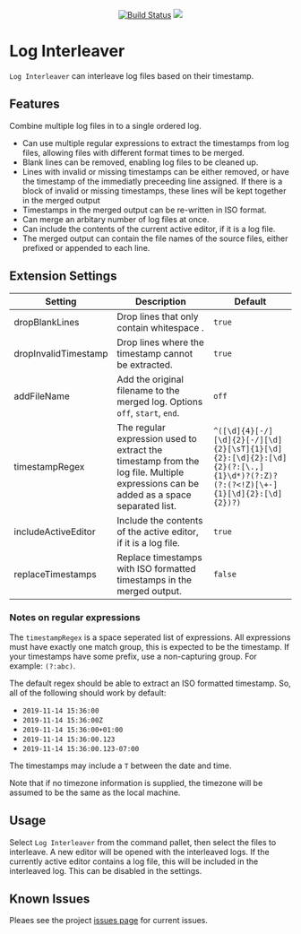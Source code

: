<p align=center>
<a href="https://travis-ci.org/jamesbattersby/vscode-loginterleaver"><img src="https://travis-ci.org/jamesbattersby/vscode-loginterleaver.svg?branch=master" alt="Build Status"></a>
<a href="https://raw.githubusercontent.com/jamesbattersby/vscode-loginterleaver/master/LICENSE"><img src="https://img.shields.io/badge/license-MIT-green.svg?style=flat"></a>
</p>


# Log Interleaver

`Log Interleaver` can interleave log files based on their timestamp.

## Features

Combine multiple log files in to a single ordered log.

* Can use multiple regular expressions to extract the timestamps from log files, allowing files with different format times to be merged.
* Blank lines can be removed, enabling log files to be cleaned up.
* Lines with invalid or missing timestamps can be either removed, or have the timestamp of the immediatly preceeding line assigned.  If there is a block
of invalid or missing timestamps, these lines will be kept together in the merged output
* Timestamps in the merged output can be re-written in ISO format.
* Can merge an arbitary number of log files at once.
* Can include the contents of the current active editor, if it is a log file.
* The merged output can contain the file names of the source files, either prefixed or appended to each line.

## Extension Settings
| Setting              | Description                                                                                                                          | Default                                                                                                                      |
|----------------------|--------------------------------------------------------------------------------------------------------------------------------------|------------------------------------------------------------------------------------------------------------------------------|
| dropBlankLines       | Drop lines that only contain whitespace .                                                                                            | `true`                                                                                                                       |
| dropInvalidTimestamp | Drop lines where the timestamp cannot be extracted.                                                                                  | `true`                                                                                                                       |
| addFileName          | Add the original filename to the merged log.  Options `off`, `start`, `end`.                                                         | `off`                                                                                                                        |
| timestampRegex       | The regular expression used to extract the timestamp from the log file. Multiple expressions can be added as a space separated list. | `^([\d]{4}[-/][\d]{2}[-/][\d]{2}[\sT]{1}[\d]{2}:[\d]{2}:[\d]{2}(?:[\.,]{1}\d*)?(?:Z)?(?:(?<!Z)[\+-]{1}[\d]{2}:[\d]{2})?)` |
| includeActiveEditor  | Include the contents of the active editor, if it is a log file.                                                                      | `true`                                                                                                                       |
| replaceTimestamps    | Replace timestamps with ISO formatted timestamps in the merged output.                                                               | `false`                                                                                                                      |

### Notes on regular expressions

The `timestampRegex` is a space seperated list of expressions.  All expressions must have exactly one match group, this is expected to be the timestamp.
If your timestamps have some prefix, use a non-capturing group. For example: `(?:abc)`.

The default regex should be able to extract an ISO formatted timestamp.  So, all of the following should work by default:

- `2019-11-14 15:36:00`
- `2019-11-14 15:36:00Z`
- `2019-11-14 15:36:00+01:00`
- `2019-11-14 15:36:00.123`
- `2019-11-14 15:36:00.123-07:00`

The timestamps may include a `T` between the date and time.

Note that if no timezone information is supplied, the timezone will be assumed to be the same as the local machine.

## Usage

Select `Log Interleaver` from the command pallet, then select the files to interleave.  A new editor will be opened with the interleaved logs.  If the
currently active editor contains a log file, this will be included in the interleaved log.  This can be disabled in the settings.

## Known Issues

Pleaes see the project [issues page](https://github.com/jamesbattersby/vscode-loginterleaver/issues) for current issues.
